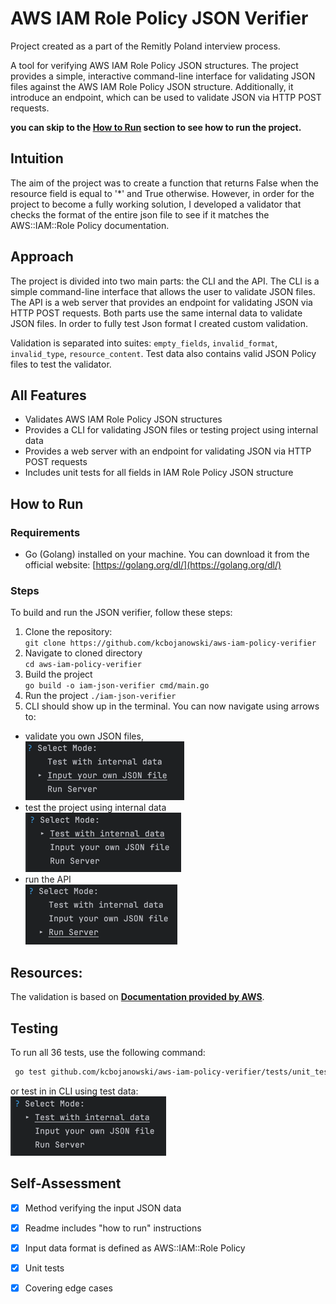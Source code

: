 # AWS IAM Role Policy JSON Verifier
Project created as a part of the Remitly Poland interview process.

A tool for verifying AWS IAM Role Policy JSON structures. The project provides a simple, interactive command-line interface for validating JSON files against the AWS IAM Role Policy JSON structure.
Additionally, it introduce an endpoint, which can be used to validate JSON via HTTP POST requests.

**you can skip to the [How to Run](#how-to-run) section to see how to run the project.**

## Intuition
The aim of the project was to create a function that returns False when the resource field is equal to '*' and True otherwise. However, in order for the project to become a fully working solution, 
I developed a validator that checks the format of the entire json file to see if it matches the AWS::IAM::Role Policy documentation.

## Approach
The project is divided into two main parts: the CLI and the API. The CLI is a simple command-line interface that allows the user to validate JSON files. The API is a web server that provides an endpoint for validating JSON via HTTP POST requests.
Both parts use the same internal data to validate JSON files. In order to fully test Json format I created custom validation.

Validation is separated into suites: `empty_fields`, `invalid_format`, `invalid_type`, `resource_content`.
Test data also contains valid JSON Policy files to test the validator.

## All Features
- Validates AWS IAM Role Policy JSON structures
- Provides a CLI for validating JSON files or testing project using internal data
- Provides a web server with an endpoint for validating JSON via HTTP POST requests
- Includes unit tests for all fields in IAM Role Policy JSON structure

## How to Run

### Requirements
* Go (Golang) installed on your machine. You can download it from the official website: [https://golang.org/dl/](https://golang.org/dl/)

### Steps
To build and run the JSON verifier, follow these steps:

1. Clone the repository:\
`git clone https://github.com/kcbojanowski/aws-iam-policy-verifier`
2. Navigate to cloned directory \
`cd aws-iam-policy-verifier`
3. Build the project\
`go build -o iam-json-verifier cmd/main.go`
4. Run the project
`./iam-json-verifier`
5. CLI should show up in the terminal.
You can now navigate using arrows to:
* validate you own JSON files,\
![img.png](static/own_json.png)
* test the project using internal data\
![img.png](static/internal.png)
* run the API\
![img.png](static/server.png)



## Resources:
The validation is based on **[Documentation provided by AWS](https://docs.aws.amazon.com/IAM/latest/UserGuide/reference_policies_elements.html)**.

## Testing
To run all 36 tests, use the following command:
```bash
 go test github.com/kcbojanowski/aws-iam-policy-verifier/tests/unit_tests
 ```
or test in in CLI using test data:\
![img.png](static/internal.png)

## Self-Assessment
- [x] Method verifying the input JSON data
- [x] Readme includes "how to run" instructions
- [x] Input data format is defined as AWS::IAM::Role Policy
- [x] Unit tests
- [x] Covering edge cases

